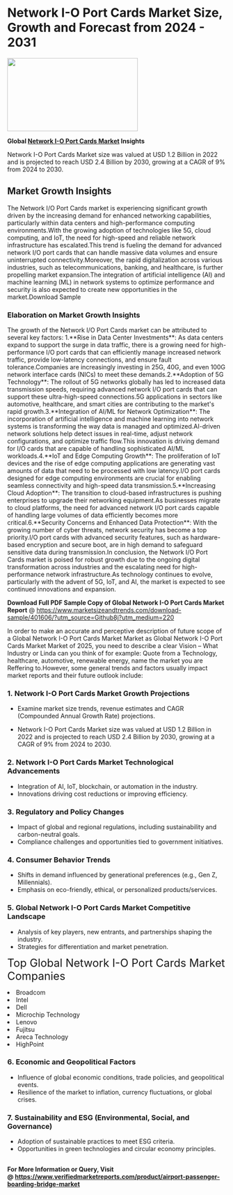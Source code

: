 <H1>Network I-O Port Cards Market Size, Growth and Forecast from 2024 - 2031</H1><img class="aligncenter size-medium wp-image-584254" src="https://thirdeyenews.in/wp-content/uploads/2024/09/Global-Market-Research-300x168.jpeg" alt="" width="300" height="168" /><p><strong>Global&nbsp;<a href="https://www.marketsizeandtrends.com/download-sample/401606/?utm_source=Github8j?utm_medium=220">Network I-O Port Cards Market</a> Insights</strong></p><p>Network I-O Port Cards Market size was valued at USD 1.2 Billion in 2022 and is projected to reach USD 2.4 Billion by 2030, growing at a CAGR of 9% from 2024 to 2030.</p><p><h2>Market Growth Insights</h2> The Network I/O Port Cards market is experiencing significant growth driven by the increasing demand for enhanced networking capabilities, particularly within data centers and high-performance computing environments.With the growing adoption of technologies like 5G, cloud computing, and IoT, the need for high-speed and reliable network infrastructure has escalated.This trend is fueling the demand for advanced network I/O port cards that can handle massive data volumes and ensure uninterrupted connectivity.Moreover, the rapid digitalization across various industries, such as telecommunications, banking, and healthcare, is further propelling market expansion.The integration of artificial intelligence (AI) and machine learning (ML) in network systems to optimize performance and security is also expected to create new opportunities in the market.Download Sample <h3>Elaboration on Market Growth Insights</h3> The growth of the Network I/O Port Cards market can be attributed to several key factors: 1.**Rise in Data Center Investments**: As data centers expand to support the surge in data traffic, there is a growing need for high-performance I/O port cards that can efficiently manage increased network traffic, provide low-latency connections, and ensure fault tolerance.Companies are increasingly investing in 25G, 40G, and even 100G network interface cards (NICs) to meet these demands.2.**Adoption of 5G Technology**: The rollout of 5G networks globally has led to increased data transmission speeds, requiring advanced network I/O port cards that can support these ultra-high-speed connections.5G applications in sectors like automotive, healthcare, and smart cities are contributing to the market's rapid growth.3.**Integration of AI/ML for Network Optimization**: The incorporation of artificial intelligence and machine learning into network systems is transforming the way data is managed and optimized.AI-driven network solutions help detect issues in real-time, adjust network configurations, and optimize traffic flow.This innovation is driving demand for I/O cards that are capable of handling sophisticated AI/ML workloads.4.**IoT and Edge Computing Growth**: The proliferation of IoT devices and the rise of edge computing applications are generating vast amounts of data that need to be processed with low latency.I/O port cards designed for edge computing environments are crucial for enabling seamless connectivity and high-speed data transmission.5.**Increasing Cloud Adoption**: The transition to cloud-based infrastructures is pushing enterprises to upgrade their networking equipment.As businesses migrate to cloud platforms, the need for advanced network I/O port cards capable of handling large volumes of data efficiently becomes more critical.6.**Security Concerns and Enhanced Data Protection**: With the growing number of cyber threats, network security has become a top priority.I/O port cards with advanced security features, such as hardware-based encryption and secure boot, are in high demand to safeguard sensitive data during transmission.In conclusion, the Network I/O Port Cards market is poised for robust growth due to the ongoing digital transformation across industries and the escalating need for high-performance network infrastructure.As technology continues to evolve, particularly with the advent of 5G, IoT, and AI, the market is expected to see continued innovations and expansion.</p><p><span class=""><strong>Download Full PDF Sample Copy of Global Network I-O Port Cards Market Report</strong> @ <a href="https://www.marketsizeandtrends.com/download-sample/401606/?utm_source=Github8j?utm_medium=220" target="_blank">https://www.marketsizeandtrends.com/download-sample/401606/?utm_source=Github8j?utm_medium=220</a></span></p><p>In order to make an accurate and perceptive description of future scope of a Global&nbsp;Network I-O Port Cards Market Market as Global&nbsp;Network I-O Port Cards Market Market of 2025, you need to describe a clear Vision &ndash; What Industry or Linda can you think of for example: Quote from a Technology, healthcare, automotive, renewable energy, name the market you are Reffering to.However, some general trends and factors usually impact market reports and their future outlook include:</p><h3>1.&nbsp;<strong>Network I-O Port Cards Market Growth Projections</strong></h3><ul><li>Examine market size trends, revenue estimates and CAGR (Compounded Annual Growth Rate) projections.</li><li><p>Network I-O Port Cards Market size was valued at USD 1.2 Billion in 2022 and is projected to reach USD 2.4 Billion by 2030, growing at a CAGR of 9% from 2024 to 2030.</p></li></ul><h3>2.&nbsp;<strong>Network I-O Port Cards Market Technological Advancements</strong></h3><ul><li>Integration of AI, IoT, blockchain, or automation in the industry.</li><li>Innovations driving cost reductions or improving efficiency.</li></ul><h3>3.&nbsp;<strong>Regulatory and Policy Changes</strong></h3><ul><li>Impact of global and regional regulations, including sustainability and carbon-neutral goals.</li><li>Compliance challenges and opportunities tied to government initiatives.</li></ul><h3>4.&nbsp;<strong>Consumer Behavior Trends</strong></h3><ul><li>Shifts in demand influenced by generational preferences (e.g., Gen Z, Millennials).</li><li>Emphasis on eco-friendly, ethical, or personalized products/services.</li></ul><h3>5.&nbsp;<strong>Global Network I-O Port Cards Market Competitive Landscape</strong></h3><ul><li>Analysis of key players, new entrants, and partnerships shaping the industry.</li><li>Strategies for differentiation and market penetration.</li></ul><p data-pm-slice="1 1 []"><span style="color: inherit; font-family: inherit; font-size: 25px;">Top Global Network I-O Port Cards Market Companies</span></p><div class="" data-test-id=""><p><li>Broadcom</li><li> Intel</li><li> Dell</li><li> Microchip Technology</li><li> Lenovo</li><li> Fujitsu</li><li> Areca Technology</li><li> HighPoint</li></p></div><h3>6.&nbsp;<strong>Economic and Geopolitical Factors</strong></h3><ul><li>Influence of global economic conditions, trade policies, and geopolitical events.</li><li>Resilience of the market to inflation, currency fluctuations, or global crises.</li></ul><h3>7.&nbsp;<strong>Sustainability and ESG (Environmental, Social, and Governance)</strong></h3><ul><li>Adoption of sustainable practices to meet ESG criteria.</li><li>Opportunities in green technologies and circular economy principles.</li></ul><h2><strong style="font-size: 14px;">For More Information or Query, Visit @&nbsp;</strong><a style="background-color: #ffffff; font-size: 14px;" href="https://www.marketsizeandtrends.com/report/network-i-o-port-cards-market/" target="_blank">https://www.verifiedmarketreports.com/product/airport-passenger-boarding-bridge-market</a></h2>